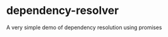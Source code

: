 dependency-resolver
===================

A very simple demo of dependency resolution using promises
